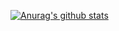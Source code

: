 [![Anurag's github stats](https://github-readme-stats.vercel.app/api?username=cyan-0fbcf9&show_icons=true&theme=radical)](https://github.com/anuraghazra/github-readme-stats)
